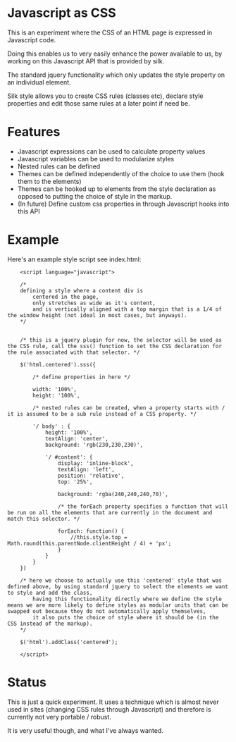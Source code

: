 # Javascript as CSS

This is an experiment where the CSS of an HTML page is expressed in Javascript code.

Doing this enables us to very easily enhance the power available to us, by working on this Javascript API that is provided by silk.

The standard jquery functionality which only updates the style property on an individual element.

Silk style allows you to create CSS rules (classes etc), declare style properties and edit those same rules at a later point if need be.


# Features

- Javascript expressions can be used to calculate property values
- Javascript variables can be used to modularize styles
- Nested rules can be defined
- Themes can be defined independently of the choice to use them (hook them to the elements)
- Themes can be hooked up to elements from the style declaration as opposed to putting the choice of style in the markup.
- (In future) Define custom css properties in through Javascript hooks into this API

# Example

Here's an example style script see index.html:

		<script language="javascript">
		
		/*
		defining a style where a content div is
			centered in the page,
			only stretches as wide as it's content,
			and is vertically aligned with a top margin that is a 1/4 of the window height (not ideal in most cases, but anyways).
		*/
		
		
		/* this is a jquery plugin for now, the selector will be used as the CSS rule, call the sss() function to set the CSS declaration for the rule associated with that selector. */
		
		$('html.centered').sss({

			/* define properties in here */
			
			width: '100%',
			height: '100%',
			
			/* nested rules can be created, when a property starts with / it is assumed to be a sub rule instead of a CSS property. */
			
			'/ body' : {
				height: '100%',
				textAlign: 'center',
				background: 'rgb(230,230,230)',
				
				'/ #content': {
					display: 'inline-block',
					textAlign: 'left',
					position: 'relative',
					top: '25%',
					
					background: 'rgba(240,240,240,70)',
					
					/* the forEach property specifies a function that will be run on all the elements that are currently in the document and match this selector. */
					
					forEach: function() {
						//this.style.top = Math.round(this.parentNode.clientHeight / 4) + 'px';
					}
				}
			}
		})
		
		/* here we choose to actually use this 'centered' style that was defined above, by using standard jquery to select the elements we want to style and add the class,
			having this functionality directly where we define the style means we are more likely to define styles as modular units that can be swapped out because they do not automatically apply themselves,
			it also puts the choice of style where it should be (in the CSS instead of the markup).
		*/
		
		$('html').addClass('centered');
		
		</script>


# Status

This is just a quick experiment. It uses a technique which is almost never used in sites (changing CSS rules through Javascript) and therefore is currently not very portable / robust.

It is very useful though, and what I've always wanted.